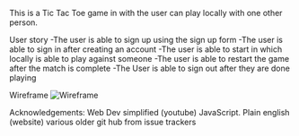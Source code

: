 This is a Tic Tac Toe game in with the user can play locally with one other person.


User story
-The user is able to sign up using the sign up form
-The user is able to sign in after creating an account 
-The user is able to start in which locally is able to play against someone 
-The user is able to restart the game after the match is complete 
-The User is able to sign out after they are done playing


Wireframe 
![Wireframe](https://app.moqups.com/HSZVxaPirmQBWC40Ib8i19VmZTwPcO1T/edit/page/ad64222d5) 

Acknowledgements:
Web Dev simplified (youtube)
JavaScript. Plain english (website)
various older git hub from issue trackers